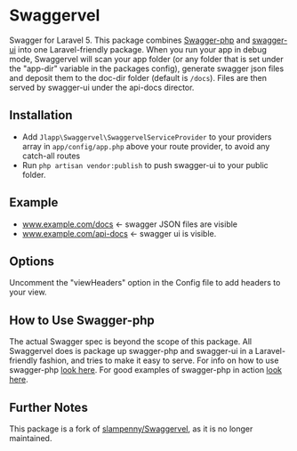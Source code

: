 # Swaggervel

Swagger for Laravel 5.
This package combines [Swagger-php](https://github.com/zircote/swagger-php) and [swagger-ui](https://github.com/wordnik/swagger-ui) into one Laravel-friendly package.
When you run your app in debug mode, Swaggervel will scan your app folder (or any folder that is set under the "app-dir" variable in the packages config), generate swagger json files and deposit them to the doc-dir folder (default is `/docs`). Files are then served by swagger-ui under the api-docs director.

## Installation
- Add `Jlapp\Swaggervel\SwaggervelServiceProvider` to your providers array in `app/config/app.php` above your route provider, to avoid any catch-all routes
- Run `php artisan vendor:publish` to push swagger-ui to your public folder.

## Example
- www.example.com/docs  <- swagger JSON files are visible
- www.example.com/api-docs <- swagger ui is visible.

## Options
Uncomment the "viewHeaders" option in the Config file to add headers to your view.

## How to Use Swagger-php
The actual Swagger spec is beyond the scope of this package. All Swaggervel does is package up swagger-php and swagger-ui in a Laravel-friendly fashion, and tries to make it easy to serve. For info on how to use swagger-php [look here](http://zircote.com/swagger-php/). For good examples of swagger-php in action [look here](https://github.com/zircote/swagger-php/tree/master/Examples/Petstore).

## Further Notes
This package is a fork of [slampenny/Swaggervel](https://github.com/slampenny/Swaggervel), as it is no longer maintained.